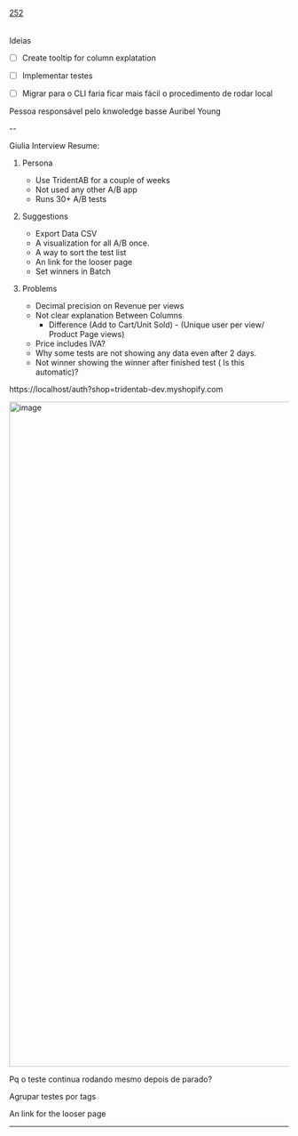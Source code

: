 [252](https://github.com/guilhermeprokisch/ideias/issues/252) 
###### 

Ideias

-  [ ] Create tooltip for column explatation
 - [ ] Implementar testes 
 - [ ] Migrar para o CLI faria ficar mais fácil o procedimento de rodar local


Pessoa responsável pelo knwoledge basse Auribel Young


--


Giulia Interview Resume:

1. Persona
   * Use TridentAB for a couple of weeks
   * Not used any other A/B app
   * Runs 30+ A/B tests

2. Suggestions
   *  Export Data CSV
   *  A visualization for all A/B once.
   * A way to sort the test list
   * An link for the looser page
   * Set winners in Batch
 
3. Problems
   * Decimal precision on Revenue per views
   * Not clear explanation Between Columns 
      - Difference (Add to Cart/Unit Sold) - (Unique user per view/ Product Page views)
   * Price includes IVA?
   * Why some tests are not showing any data even after 2 days.
   * Not winner showing the winner after finished test ( Is this automatic)?


https://localhost/auth?shop=tridentab-dev.myshopify.com


<img width="1196" alt="image" src="https://user-images.githubusercontent.com/12011070/167179916-cc01722c-b857-434d-8a87-ec592d08fde1.png">


Pq o teste continua rodando mesmo depois de parado?


Agrupar testes por tags


An link for the looser page

-------------------------------------------------------------------------------

